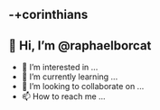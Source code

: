 -+corinthians
- 
 👋 Hi, I’m @raphaelborcat
- 
- 👀 I’m interested in ...
- 🌱 I’m currently learning ...
- 💞️ I’m looking to collaborate on ...
- 📫 How to reach me ...

<!---
raphaelborcat/raphaelborcat is a ✨ special ✨ repository because its `README.md` (this file) appears on your GitHub profile.
You can click the Preview link to take a look at your changes.
--->
